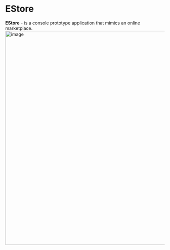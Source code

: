# EStore
**EStore** - is a console prototype application that mimics an online marketplace. 
<img width="675" alt="image" src="https://github.com/ulkiorra4th/EStore/assets/93437745/bb666ac3-2538-42cf-8f8b-959d8bbb9350">